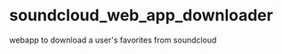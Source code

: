 soundcloud_web_app_downloader
=============================

webapp to download a user's favorites from soundcloud
